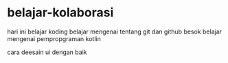 # belajar-kolaborasi

hari ini belajar koding belajar mengenai tentang git dan github
besok belajar mengenai pempropgraman kotlin

cara deesain ui dengan baik
